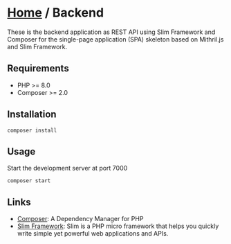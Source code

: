 # [Home](../README.md) / Backend

These is the backend application as REST API using Slim Framework and Composer for the single-page application (SPA) skeleton based on Mithril.js and Slim Framework.


## Requirements

- PHP >= 8.0
- Composer >= 2.0


## Installation

    composer install


## Usage

Start the development server at port 7000

    composer start


## Links

- [Composer](https://getcomposer.org): A Dependency Manager for PHP
- [Slim Framework](https://www.slimframework.com): Slim is a PHP micro framework that helps you quickly write simple yet powerful web applications and APIs.
